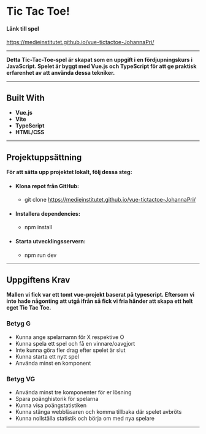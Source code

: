 # Tic Tac Toe!

#### **Länk till spel**

https://medieinstitutet.github.io/vue-tictactoe-JohannaPri/

---

**Detta Tic-Tac-Toe-spel är skapat som en uppgift i en fördjupningskurs i JavaScript. Spelet är byggt med Vue.js och TypeScript för att ge praktisk erfarenhet av att använda dessa tekniker.**

---

## Built With

- **Vue.js**
- **Vite**
- **TypeScript**
- **HTML/CSS**
---

## Projektuppsättning

**För att sätta upp projektet lokalt, följ dessa steg:**

- #### **Klona repot från GitHub:**
    - git clone https://medieinstitutet.github.io/vue-tictactoe-JohannaPri/

- #### **Installera dependencies:**
    - npm install

- #### **Starta utvecklingsservern:**
    - npm run dev

---

## Uppgiftens Krav

**Mallen vi fick var ett tomt vue-projekt baserat på typescript. Eftersom vi inte hade någonting att utgå ifrån så fick vi fria händer att skapa ett helt eget Tic Tac Toe.**

### Betyg G

- Kunna ange spelarnamn för X respektive O
- Kunna spela ett spel och få en vinnare/oavgjort
- Inte kunna göra fler drag efter spelet är slut
- Kunna starta ett nytt spel
- Använda minst en komponent

### Betyg VG

- Använda minst tre komponenter för er lösning
- Spara poänghistorik för spelarna
- Kunna visa poängstatistiken
- Kunna stänga webbläsaren och komma tillbaka där spelet avbröts
- Kunna nollställa statistik och börja om med nya spelare

----